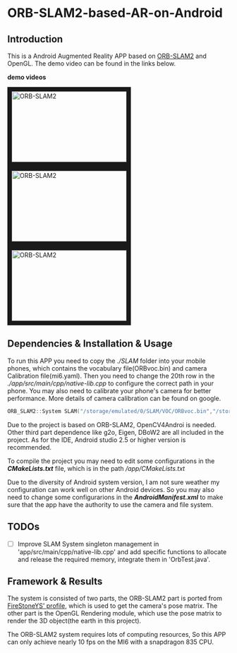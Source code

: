 # ORB-SLAM2-based-AR-on-Android
## Introduction
This is a Android Augmented Reality APP based on [ORB-SLAM2](https://github.com/raulmur/ORB_SLAM2) and OpenGL. The demo video can be found in the links below.


**demo  videos** 

<a href="http://player.youku.com/embed/XMzYzNTE5OTA4NA==" target="_blank"><img src="result/earth.jpg" 
alt="ORB-SLAM2" width="260" height="160" border="10" /></a>&nbsp;&nbsp;
<a href="http://player.youku.com/embed/XMzYzNTE4Nzg0MA==" target="_blank"><img src="result/outdoors.jpg" 
alt="ORB-SLAM2" width="260" height="160" border="10" /></a>&nbsp;&nbsp;
<a href="http://player.youku.com/embed/XMzU0NjcwNjI0OA==" target="_blank"><img src="result/cube.jpg" 
alt="ORB-SLAM2" width="260" height="160" border="10" /></a>



## Dependencies & Installation & Usage 
To run this APP you need to copy the *./SLAM* folder into your mobile phones, which contains the vocabulary file(ORBvoc.bin) and camera Calibration file(mi6.yaml). Then you need to change the 20th row in the *./app/src/main/cpp/native-lib.cpp* to configure the correct path in your phone. You may also need to calibrate your phone's camera for better performance. More details of camera calibration can be found on google.

```cpp
ORB_SLAM2::System SLAM("/storage/emulated/0/SLAM/VOC/ORBvoc.bin","/storage/emulated/0/SLAM/Calibration/mi6.yaml",ORB_SLAM2::System::MONOCULAR,false);

```

Due to the project is based on ORB-SLAM2, OpenCV4Androi is needed. Other third part dependence like g2o, Eigen, DBoW2 are all included in the project. As for the IDE, Android studio 2.5 or higher version is recommended.


To compile the project you may need to edit some configurations in the ***CMakeLists.txt*** file, which is in the path */app/CMakeLists.txt* 


Due to the diversity of Android system version, I am not sure weather my configuration can work well on other Android devices. So you may also need to change some configurarions in the ***AndroidManifest.xml*** to make sure that the app have the authority to use the camera and file system.

## TODOs
- [ ] Improve SLAM System singleton management in 'app/src/main/cpp/native-lib.cpp' and add specific functions to allocate and release the required memory, integrate them in 'OrbTest.java'.

## Framework & Results
The system is consisted of two parts, the ORB-SLAM2 part is ported from [FireStoneYS' profile](https://github.com/FireStoneYS/ORB_SLAM2_Android), which is used to get the camera's pose matrix. The other part is the OpenGL Rendering module, which use the pose matrix to render the 3D object(the earth in this project).


The ORB-SLAM2 system requires lots of computing resources, So this APP can only achieve nearly 10 fps on the MI6 with a snapdragon 835 CPU. 

